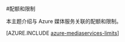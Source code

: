 <properties
    pageTitle="媒体服务配额和限制 | Azure"
    description="本主题介绍与 Azure 媒体服务关联的配额和限制。"
    services="media-services"
    documentationcenter=""
    author="juliako"
    manager="erikre"
    editor="" />
<tags
    ms.assetid="d4c43afd-dba8-40a2-ad92-6de54152f7ec"
    ms.service="media-services"
    ms.workload="media"
    ms.tgt_pltfrm="na"
    ms.devlang="na"
    ms.topic="article"
    ms.date="02/13/2017"
    wacn.date="03/10/2017"
    ms.author="juliako" />  



#配额和限制

本主题介绍与 Azure 媒体服务关联的配额和限制。

[AZURE.INCLUDE [azure-mediaservices-limits](../../includes/azure-mediaservices-limits.md)]

<!---HONumber=Mooncake_0306_2017-->